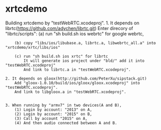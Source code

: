 xrtcdemo
========

Building xrtcdemo by "testWebRTC.xcodeproj".
    1. It depends on librtc(https://github.com/adychen/librtc.git) 
        Enter direcory of "librtc/scripts": 
        (a) run "sh build.sh ios webrtc" for google webrtc, 

        (b) copy "libs/ios/libubase.a, librtc.a, libwebrtc_all.a" into "xrtcdemo/xrtc/libs/ios"

        (c) run "sh build.sh ios xrtc" for librtc
            It will generate ios project under "bld/" add it into "testWebRTC.xcodeproj"
            And link to librtc.a in "testWebRTC.xcodeproj".

    2. It depends on gloox(http://github.com/PeterXu/sipstack.git)
        Add "gloox-1.0.10/build/ios/gloox/gloox.xcodeproj" into "testWebRTC.xcodeproj".
        And link to libgloox.a in "testWebRTC.xcodeproj".


    3. When running by "armv7" in two devices(A and B),
        (1) Login by account: "2013" on A, 
        (2) Login by account: "2015" on B,
        (3) Call by account "2015" on A,
        (4) And then audio connected between A and B.

